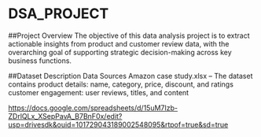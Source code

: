 # DSA_PROJECT
##Project Overview
The objective of this data analysis project is to extract actionable insights from product and customer review data, with the overarching goal of supporting strategic decision-making across key business functions.

##Dataset Description
Data Sources
Amazon case study.xlsx – The dataset contains 
product details: name, category, price, discount, and ratings
customer engagement: user reviews, titles, and content

https://docs.google.com/spreadsheets/d/15uM7Izb-ZDrlQLx_XSepPavA_B7BnF0x/edit?usp=drivesdk&ouid=101729043189002548095&rtpof=true&sd=true
